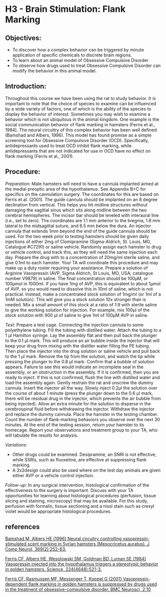 # H3 - Brain Stimulation: Flank Marking

## Objectives:

* To discover how a complex behavior can be triggered by minute application of specific chemicals to discrete brain regions.
* To learn about an animal model of Obsessive Compulsive Disorder
* To observe how drugs used to treat Obsessive Compulsive Disorder can modify the behavior in this animal model.

## Introduction:

Throughout this course we have been using the rat to study behavior. It is important to note that the choice of species to examine can be influenced by a wide variety of factors, one of which is the ability of the species to display the behavior of interest. Sometimes you may wish to examine a behavior which is not ubiquitous in the animal kingdom. One example is the social communication behavior of flank marking in hamsters \(Ferris et al., 1984\). The neural circuitry of this complex behavior has been well defined \(Bamshad and Albers, 1996\). This model has found promise as a simple screening tool for Obsessive Compulsive Disorder \(OCD\). Specifically, antidepressants used to treat OCD inhibit flank marking, while antidepressants that are not indicated for use in OCD have no effect on flank marking \(Ferris et al., 2001\).

## Procedure:

_Preparation:_ Male hamsters will need to have a cannula implanted aimed at the medial preoptic area of the hypothalamus. See Appendix B+C for specifics on the cannulation surgery. The coordinates for this are based on Ferris et al. \(2001\). The guide cannula should be implanted on an 8 degree declination from vertical. This helps you hit midline structures without damaging the sagittal sinus which sits along midline between the two cerebral hemispheres. The incisor bar should be leveled with interaural line \(i.e., set to zero\). The coordinates are 1.1 mm anterior to the bregma, 1.8 mm lateral to the midsagittal suture, and 6.5 mm below the dura. An injector cannula that extends 1mm beyond the end of the guide cannula should be used. For the two week prior to testing hamsters should be given daily injections of either 2mg of Clomipramine \(Sigma-Aldrich, St. Louis, MO, Catalogue \#C7291\) or saline vehicle. Randomly assign each hamster to drug or vehicle control, and track this, as they will need the same injection each day. Prepare the drug with to a concentration of 20mg/ml sterile saline, and give 0.1ml to each hamster. Your TA will coordinate this procedure and may make up a duty roster requiring your assistance. Prepare a solution of Arginine Vasopressin \(AVP, Sigma Aldrich, St Louis, MO, USA; catalogue number V9879\) in saline. The final concentration should be 100µM, or 100µmol in 1000ml. If you have 1mg of AVP, this is equivalent to about 1µmol of AVP, so you would need to dissolve this in 10ml of saline, which is not practical. Instead, make a concentrated stock solution of 1mg/ml \(or 1ml of a 1mM solution\). This will give you a stock solution 10x stronger than is needed. Mix a small amount of this stock at a ratio of 1:9 with sterile saline to give the working solution for injection. For example, mix 100µl of the stock solution with 900 µl of saline to give 1ml of 100µM AVP in saline.

_Test:_ Prepare a test cage. Connecting the injection cannula to some polyethylene tubing. Fill the tubing with distilled water. Attach the tubing to a 1 µl Hamilton syringe. Lay the assembly flat and then pull back the plunger to the 0.1 µl mark. This will produce an air bubble inside the injector that will keep your drug from mixing with the distiller water filling the PE tubing. Then place the injector into the drug solution or saline vehicle and pull back to the 1 µl mark. Remove the tip from the solution, and watch the tip while pressing the plunger to the 0.8 µl mark. Confirm that a bubble of solution appears. Failure to see this would indicate an incomplete seal in the assembly, or an obstruction in the assembly. If it is confirmed, then you are ready to inject. If this is not confirmed, flush the line with distilled water and load the assembly again. Gently restrain the rat and unscrew the dummy cannula. Insert the injector all the way. Slowly inject 0.2µl the solution over the course of about 1 minute \(press the plunger down to the 0.6 µl mark, there will be residual drug in the injector, which prevents the air bubble from being injected\). Allow an extra minute for the solution to disperse in the cerebrospinal fluid before withdrawing the injector. Withdraw the injector and replace the dummy cannula. Place the hamster in the testing chamber. Count the number of flank-marking behaviors you observe over the next 30 minutes. At the end of the testing session, return your hamster to its homecage. Report your observations and treatment group to your TA, who will tabulate the results for analysis.

_Variations:_

* Other drugs could be examined.  Desipramine, an SNRI is not effective, while SSRIs, such as fluoxetine, are effective at suppressing flank marking.
* A 2x2design could also be used where on the test day animals are given either AVP or a vehicle control injection.

_Follow-up:_ In any surgical intervention, histological confirmation of the effectiveness to the surgery is important. Discuss with your TA opportunities for learning about histological procedures \(perfusion, tissue slicing and staining, microscopy\) that may be available. For this study, perfusion with formalin, tissue sectioning and a nissl stain such as cresyl violet would be appropriate histological procedures.

## references

[Bamshad M, Albers HE \(1996\) Neural circuitry controlling vasopressin-stimulated scent marking in Syrian hamsters \(Mesocricetus auratus\). J Comp Neurol, 369\(2\):252-63.](https://www.ncbi.nlm.nih.gov/pubmed/8726998)

[Ferris CF, Albers HE, Wesolowski SM, Goldman BD, Luman SE \(1984\) Vasopressin injected into the hypothalamus triggers a stereotypic behavior in golden hamsters. Science, 224\(4648\):521-3.](https://www.ncbi.nlm.nih.gov/pubmed/6538700)

[Ferris CF, Rasmussen MF, Messenger T, Koppel G \(2001\) Vasopressin-dependent flank marking in golden hamsters is suppressed by drugs used in the treatment of obsessive-compulsive disorder. BMC Neurosci, 2:10](https://www.ncbi.nlm.nih.gov/pubmed/11545675)

